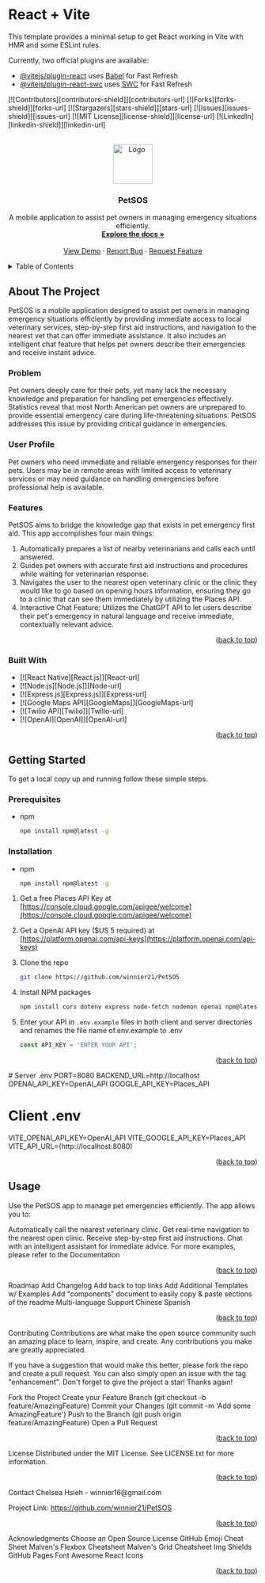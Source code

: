# React + Vite

This template provides a minimal setup to get React working in Vite with HMR and some ESLint rules.

Currently, two official plugins are available:

- [@vitejs/plugin-react](https://github.com/vitejs/vite-plugin-react/blob/main/packages/plugin-react/README.md) uses [Babel](https://babeljs.io/) for Fast Refresh
- [@vitejs/plugin-react-swc](https://github.com/vitejs/vite-plugin-react-swc) uses [SWC](https://swc.rs/) for Fast Refresh

<a id="readme-top"></a>

[![Contributors][contributors-shield]][contributors-url]
[![Forks][forks-shield]][forks-url]
[![Stargazers][stars-shield]][stars-url]
[![Issues][issues-shield]][issues-url]
[![MIT License][license-shield]][license-url]
[![LinkedIn][linkedin-shield]][linkedin-url]

<br />
<div align="center">
  <a href="https://github.com/winnier21/chelsea-hsieh-capstone">
    <img src="images/logo.png" alt="Logo" width="80" height="80">
  </a>

  <h3 align="center">PetSOS</h3>

  <p align="center">
    A mobile application to assist pet owners in managing emergency situations efficiently.
    <br />
    <a href="https://github.com/winnier21/chelsea-hsieh-capstone"><strong>Explore the docs »</strong></a>
    <br />
    <br />
    <a href="https://github.com/winnier21/chelsea-hsieh-capstone">View Demo</a>
    ·
    <a href="https://github.com/winnier21/chelsea-hsieh-capstone/issues/new?labels=bug&template=bug-report---.md">Report Bug</a>
    ·
    <a href="https://github.com/winnier21/chelsea-hsieh-capstone/issues/new?labels=enhancement&template=feature-request---.md">Request Feature</a>
  </p>
</div>

<details>
  <summary>Table of Contents</summary>
  <ol>
    <li>
      <a href="#about-the-project">About The Project</a>
      <ul>
        <li><a href="#built-with">Built With</a></li>
      </ul>
    </li>
    <li>
      <a href="#getting-started">Getting Started</a>
      <ul>
        <li><a href="#prerequisites">Prerequisites</a></li>
        <li><a href="#installation">Installation</a></li>
      </ul>
    </li>
    <li><a href="#usage">Usage</a></li>
    <li><a href="#roadmap">Roadmap</a></li>
    <li><a href="#contributing">Contributing</a></li>
    <li><a href="#license">License</a></li>
    <li><a href="#contact">Contact</a></li>
    <li><a href="#acknowledgments">Acknowledgments</a></li>
  </ol>
</details>

## About The Project

PetSOS is a mobile application designed to assist pet owners in managing emergency situations efficiently by providing immediate access to local veterinary services, step-by-step first aid instructions, and navigation to the nearest vet that can offer immediate assistance. It also includes an intelligent chat feature that helps pet owners describe their emergencies and receive instant advice.

### Problem

Pet owners deeply care for their pets, yet many lack the necessary knowledge and preparation for handling pet emergencies effectively. Statistics reveal that most North American pet owners are unprepared to provide essential emergency care during life-threatening situations. PetSOS addresses this issue by providing critical guidance in emergencies.

### User Profile

Pet owners who need immediate and reliable emergency responses for their pets. Users may be in remote areas with limited access to veterinary services or may need guidance on handling emergencies before professional help is available.

### Features

PetSOS aims to bridge the knowledge gap that exists in pet emergency first aid. This app accomplishes four main things:

1. Automatically prepares a list of nearby veterinarians and calls each until answered.
2. Guides pet owners with accurate first aid instructions and procedures while waiting for veterinarian response.
3. Navigates the user to the nearest open veterinary clinic or the clinic they would like to go based on opening hours information, ensuring they go to a clinic that can see them immediately by utilizing the Places API.
4. Interactive Chat Feature: Utilizes the ChatGPT API to let users describe their pet's emergency in natural language and receive immediate, contextually relevant advice.

<p align="right">(<a href="#readme-top">back to top</a>)</p>

### Built With

* [![React Native][React.js]][React-url]
* [![Node.js][Node.js]][Node-url]
* [![Express.js][Express.js]][Express-url]
* [![Google Maps API][GoogleMaps]][GoogleMaps-url]
* [![Twilio API][Twilio]][Twilio-url]
* [![OpenAI][OpenAI]][OpenAI-url]

<p align="right">(<a href="#readme-top">back to top</a>)</p>

## Getting Started

To get a local copy up and running follow these simple steps.

### Prerequisites
* npm
  ```sh
  npm install npm@latest -g
  ```
### Installation
* npm
  ```sh
  npm install npm@latest -g
     ```

1. Get a free Places API Key at [https://console.cloud.google.com/apigee/welcome](https://console.cloud.google.com/apigee/welcome)

2. Get a OpenAI API key ($US 5 required) at [https://platform.openai.com/api-keys](https://platform.openai.com/api-keys)

2. Clone the repo
   ```sh
   git clone https://github.com/winnier21/PetSOS
   ```
3. Install NPM packages
   ```sh
   npm install cors dotenv express node-fetch nodemon openai npm@latest -g
   ```
4. Enter your API in `.env.example` files in both client and server directories and renames the file name of.env.example to .env
   ```js
   const API_KEY = 'ENTER YOUR API';
   ```

<p align="right">(<a href="#readme-top">back to top</a>)</p>
# Server .env
PORT=8080
BACKEND_URL=http://localhost
OPENAI_API_KEY=OpenAI_API
GOOGLE_API_KEY=Places_API

# Client .env
VITE_OPENAI_API_KEY=OpenAI_API
VITE_GOOGLE_API_KEY=Places_API
VITE_API_URL=(http://localhost:8080)
<p align="right">(<a href="#readme-top">back to top</a>)</p>

## Usage
Use the PetSOS app to manage pet emergencies efficiently. The app allows you to:

Automatically call the nearest veterinary clinic.
Get real-time navigation to the nearest open clinic.
Receive step-by-step first aid instructions.
Chat with an intelligent assistant for immediate advice.
For more examples, please refer to the Documentation

<p align="right">(<a href="#readme-top">back to top</a>)</p>
Roadmap
 Add Changelog
 Add back to top links
 Add Additional Templates w/ Examples
 Add "components" document to easily copy & paste sections of the readme
 Multi-language Support
 Chinese
 Spanish
<p align="right">(<a href="#readme-top">back to top</a>)</p>
Contributing
Contributions are what make the open source community such an amazing place to learn, inspire, and create. Any contributions you make are greatly appreciated.

If you have a suggestion that would make this better, please fork the repo and create a pull request. You can also simply open an issue with the tag "enhancement".
Don't forget to give the project a star! Thanks again!

Fork the Project
Create your Feature Branch (git checkout -b feature/AmazingFeature)
Commit your Changes (git commit -m 'Add some AmazingFeature')
Push to the Branch (git push origin feature/AmazingFeature)
Open a Pull Request
<p align="right">(<a href="#readme-top">back to top</a>)</p>
License
Distributed under the MIT License. See LICENSE.txt for more information.

<p align="right">(<a href="#readme-top">back to top</a>)</p>
Contact
Chelsea Hsieh - winnier16@gmail.com

Project Link: https://github.com/winnier21/PetSOS

<p align="right">(<a href="#readme-top">back to top</a>)</p>
Acknowledgments
Choose an Open Source License
GitHub Emoji Cheat Sheet
Malven's Flexbox Cheatsheet
Malven's Grid Cheatsheet
Img Shields
GitHub Pages
Font Awesome
React Icons
<p align="right">(<a href="#readme-top">back to top</a>)</p>

















